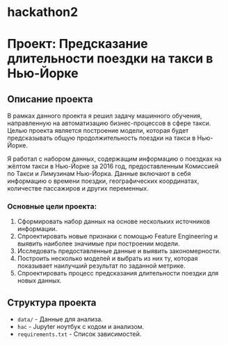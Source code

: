 # hackathon2
# Проект: Предсказание длительности поездки на такси в Нью-Йорке

## Описание проекта

В рамках данного проекта я решил задачу машинного обучения, направленную на автоматизацию бизнес-процессов в сфере такси. Целью проекта является построение модели, которая будет предсказывать общую продолжительность поездки на такси в Нью-Йорке. 

Я работал с набором данных, содержащим информацию о поездках на жёлтом такси в Нью-Йорке за 2016 год, предоставленным Комиссией по Такси и Лимузинам Нью-Йорка. Данные включают в себя информацию о времени поездки, географических координатах, количестве пассажиров и других переменных.

### Основные цели проекта:
1. Сформировать набор данных на основе нескольких источников информации.
2. Спроектировать новые признаки с помощью Feature Engineering и выявить наиболее значимые при построении модели.
3. Исследовать предоставленные данные и выявить закономерности.
4. Построить несколько моделей и выбрать из них ту, которая показывает наилучший результат по заданной метрике.
5. Спроектировать процесс предсказания длительности поездки для новых данных.

## Структура проекта

- `data/` - Данные для анализа.
- `hac` - Jupyter ноутбук с кодом и анализом.
- `requirements.txt` - Список зависимостей.



